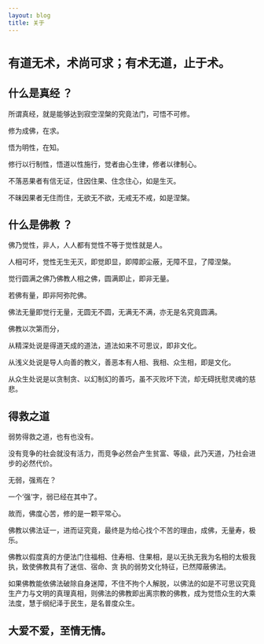 ```yaml
---
layout: blog
title: 关于
---
```



# `有道无术，术尚可求；有术无道，止于术。`

## 什么是真经 ？

所谓真经，就是能够达到寂空涅槃的究竟法门，可悟不可修。

修为成佛，在求。

悟为明性，在知。 

修行以行制性，悟道以性施行，觉者由心生律，修者以律制心。

不落恶果者有信无证，住因住果、住念住心，如是生灭。

不昧因果者无住而住，无欲无不欲，无戒无不戒，如是涅槃。

## 什么是佛教 ？
佛乃觉性，非人，人人都有觉性不等于觉性就是人。

人相可坏，觉性无生无灭，即觉即显，即障即尘蔽，无障不显，了障涅槃。

觉行圆满之佛乃佛教人相之佛，圆满即止，即非无量。

若佛有量，即非阿弥陀佛。

佛法无量即觉行无量，无圆无不圆，无满无不满，亦无是名究竟圆满。

佛教以次第而分，

从精深处说是得道天成的道法，道法如来不可思议，即非文化。

从浅义处说是导人向善的教义，善恶本有人相、我相、众生相，即是文化。

从众生处说是以贪制贪、以幻制幻的善巧，虽不灭败坏下流，却无碍抚慰灵魂的慈悲。

## 得救之道
弱势得救之道，也有也没有。

没有竞争的社会就没有活力，而竞争必然会产生贫富、等级，此乃天道，乃社会进步的必然代价。

无弱，强焉在？

一个‘强’字，弱已经在其中了。

故而，佛度心苦，修的是一颗平常心。

佛教以佛法证一，进而证究竟，最终是为给心找个不苦的理由，成佛，无量寿，极乐。

佛教以假度真的方便法门住福相、住寿相、住果相，是以无执无我为名相的太极我执，致使佛教具有了迷信、宿命、贪 执的弱势文化特征，已然障蔽佛法。

如果佛教能依佛法破除自身迷障，不住不拘个人解脱，以佛法的如是不可思议究竟生产力与文明的真理真相，则佛法的佛教即出离宗教的佛教，成为觉悟众生的大乘法度，慧于纲纪泽于民生，是名普度众生。

## 大爱不爱，至情无情。

